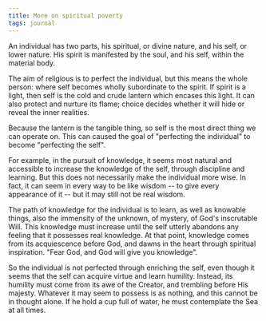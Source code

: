 ```yaml
---
title: More on spiritual poverty
tags: journal
---
```


An individual has two parts, his spiritual, or divine nature, and his self,
or lower nature.  His spirit is manifested by the soul, and his self,
within the material body.

The aim of religious is to perfect the individual, but this means the whole
person: where self becomes wholly subordinate to the spirit.  If spirit is
a light, then self is the cold and crude lantern which encases this light.  It
can also protect and nurture its flame; choice decides whether it will hide
or reveal the inner realities.

Because the lantern is the tangible thing, so self is the most direct thing
we can operate on.  This can caused the goal of "perfecting the individual"
to become "perfecting the self".

For example, in the pursuit of knowledge, it seems most natural and
accessible to increase the knowledge of the self, through discipline and
learning.  But this does not necessarily make the individual more wise.  In
fact, it can seem in every way to be like wisdom -- to give every
appearance of it -- but it may still not be real wisdom.

The path of knowledge for the individual is to learn, as well as knowable
things, also the immensity of the unknown, of mystery, of God's inscrutable
Will.  This knowledge must increase until the self utterly abandons any
feeling that it possesses real knowledge.  At that point, knowledge comes
from its acquiescence before God, and dawns in the heart through spiritual
inspiration.  "Fear God, and God will give you knowledge".

So the individual is not perfected through enriching the self, even though
it seems that the self can acquire virtue and learn humility.  Instead, its
humility must come from its awe of the Creator, and trembling before His
majesty.  Whatever it may seem to possess is as nothing, and this cannot be
in thought alone.  If he hold a cup full of water, he must contemplate the
Sea at all times.
